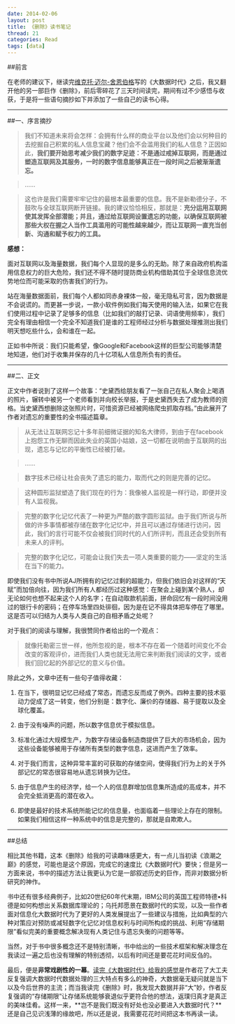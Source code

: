 ```yaml
---
date: 2014-02-06
layout: post
title: 《删除》读书笔记
thread: 21
categories: Read
tags: [data]
---
```


##前言

在老师的建议下，继读完[维克托·迈尔-舍恩伯格](http://www.baike.com/wiki/%E7%BB%B4%E5%85%8B%E6%89%98%C2%B7%E8%BF%88%E5%B0%94-%E8%88%8D%E6%81%A9%E4%BC%AF%E6%A0%BC)写的《大数据时代》之后，我又翻开他的另一部巨作《删除》，前后零碎花了三天时间读完，期间有过不少感悟与收获，于是将一些语句摘抄如下并添加了一些自己的读书心得。

----

##一、序言摘抄

>我们不知道未来将会怎样：会拥有什么样的商业平台以及他们会以何种目的去挖掘自己积累的私人信息宝藏？他们会不会滥用我们的私人信息？正因如此，**我们要开始思考减少我们的数字足迹：不是通过戒掉互联网，而是通过塑造互联网及其服务，一时的数字信息能够真正在一段时间之后被渐渐遗忘。**

>……

>这也许是我们需要牢牢记住的最根本最重要的信息。我不是新勒德分子，不鼓吹与全球互联网断开链接。我的建议恰恰相反，那就是：**充分运用互联网使其发挥全部潜能；并且，通过给互联网设置遗忘的功能，以确保互联网被那些大权在握之人当作工具滥用的可能性越来越少，而让互联网一直充当创新、沟通和赋予权力的工具。**

**感想：**

面对互联网以及海量数据，我们每个人显现的是多么的无助。除了来自政府机构滥用信息权力的巨大危险，我们还不得不随时提防商业机构借助其位于全球信息流优势地位而可能采取的伤害我们的行为。

站在海量数据面前，我们每个人都如同赤身裸体一般，毫无隐私可言，因为数据是不会说谎的。而更甚一步说，一款小软件例如我们每天使用的输入法，如果它在我们使用过程中记录了足够多的信息（比如我们的敲打记录、词语使用频率），我们完全有理由相信一个完全不知道我们是谁的工程师经过分析与数据处理推测出我们明天想吃些什么，会和谁在一起。

正如书中所说：我们只能希望，像Google和Facebook这样的巨型公司能够清楚地知道，他们对于收集并保存的几十亿项私人信息所负有的责任。

----

##二、正文

正文中作者说到了这样一个故事：“史黛西给朋友看了一张自己在私人聚会上喝酒的照片，辗转中被另一个老师看到并向校长举报，于是史黛西失去了成为教师的资格。当史黛西想删除这张照片时，可惜资源已经被网络爬虫抓取存档。”由此展开了作者对遗忘的重要性的全书描述篇章。

>从无法让互联网忘记十多年前细微证据的知名大律师，到由于在facebook上抱怨工作无聊而因此失业的英国小姑娘，这一切都在说明由于互联网的出现，遗忘与记忆的平衡性已经被打破。

>……

>数字技术已经让社会丧失了遗忘的能力，取而代之的则是完善的记忆。

>这种圆形监狱塑造了我们现在的行为：我像被人监视是一样行动，即便并没有人监视我。

>完整的数字化记忆代表了一种更为严酷的数字圆形监狱。由于我们所说与所做的许多事情都被存储在数字化记忆中，并且可以通过存储进行访问，因此，我们的言行可能不仅会被我们同时代的人们所评判，而且还会受到所有未来人的评判。

>完整的数字化记忆，可能会让我们失去一项人类重要的能力——坚定的生活在当下的能力。

即使我们没有书中所说AJ所拥有的记忆过剩的超能力，但我们依旧会对这样的“天赋”而加倍向往，因为我们所有人都经历过这种感觉：在聚会上碰到某个熟人，却无论如何也想不起来这个人的名字；在自动取款机前面，拼命回忆有一段时间没用过的银行卡的密码；在停车场里四处徘徊，因为是在记不得具体把车停在了哪里。这是否可以归结为人类与人类自己的自相矛盾之处呢？

对于我们的阅读与理解，我很赞同作者给出的一个观点：

>就像托勒密三世一样，他所忽视的是，根本不存在着一个随着时间变化不会改变的客观评价，进而我们人类也就无法用它来判断我们阅读的文字，或者我们回忆起的外部记忆的意义与价值。

除此之外，文章中还有一些句子值得收藏：

1. 在当下，很明显记忆已经成了常态，而遗忘反而成了例外。四种主要的技术驱动力促成了这一转变，他们分别是：数字化、廉价的存储器、易于提取以及全球化覆盖。

2. 由于没有噪声的问题，所以数字信息优于模拟信息。

3. 标准化通过大规模生产，为数字存储设备制造商提供了巨大的市场机会，因为这些设备能够被用于存储所有类型的数字信息，这进而产生了效率。

4. 对于我们而言，这种异常丰富的可获取的存储空间，使得我们行为上的关于外部记忆的常态很容易地从遗忘转换为记住。

5. 由于信息产生的经济学，给一个人的信息群增加信息集所造成的高成本，并不会完全抵消更高的潜在收入。

6. 即使是最好的技术系统所能记忆的信息量，也面临着一些理论上存在的限制。如果我们相信这样一种系统中的信息是完整的，那就是自欺欺人。

----

##总结

相比其他书籍，这本《删除》给我的可读趣味感更大，有一点儿当初读《浪潮之巅》的感觉，可能也是这个原因，完成它的速度比《大数据时代》要快；但是另一方面来说，书中的描述方法让我更认为它是一部叙述历史的巨作，而非对数据分析研究的神作。

书中还有很多经典例子，比如20世纪60年代末期，IBM公司的英国工程师特德•科德是如何构想出关系数据库理论的；乌托邦愿景在数据时代的实现，以及一些作者面对信息化大数据时代为了更好的人类发展提出了一些建议与措施，比如典型的六种对策应对预防或减轻数字化记忆对信息权利与时间所构成的挑战、利用“存储期限”看似完美的重要概念解决现有人类记住与遗忘失衡的问题等等。

当然，对于书中很多概念还不是特别清晰，书中给出的一些技术框架和解决理念在我读过一遍之后也没有理解的特别透彻，以后有时间还是要花花时间反刍的。

最后，便是**非常戏剧性的一幕**。[读完《大数据时代》给我的感觉](http://hijiangtao.github.io/2014/01/20/bigdatabook/)是作者花了大工夫反复强调大数据时代数据处理的三大特点有多么的神奇，大数据毫无疑问就是当下以及今后世界的主流；而当我读完《删除》时，我发现大数据并非“大”妙，作者反复强调的“存储期限”让存储系统能够衰退似乎更符合他的想法，返璞归真才是真正的美味佳肴。这样一来，**岂不是我们既没有好处也没必要进入大数据时代？**还是自己见识浅薄的缘故吧，所以还是说，我需要花花时间把这本书再读一读。
